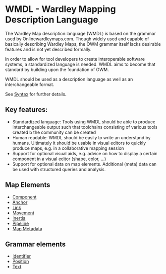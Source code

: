 # WMDL - Wardley Mapping Description Language

The Wardley Map description language (WMDL) is based on the grammar used by Onlinewardleymaps.com. 
Though widely used and capable of basically describing Wardley Maps, the OWM grammar itself lacks desirable features
and is not yet described formally. 

In order to allow for tool developers to create interoperable software systems, 
a standardized language is needed. WMDL aims to become that standard by building upon the foundation of OWM. 

WMDL should be used as a description language as well as an interchangeable format. 

See [Syntax](Syntax.md) for further details.

## Key features:
* Standardized language: Tools using WMDL should be able to produce interchangeable output such that toolchains consisting of various tools created b the community can be created
* Human readable: WMDL should be easily to write an understand by humans. Ultimately it should be usable in visual editors to quickly produce maps, e.g. in a collaborative mapping session
* Support for optional visual aids, e.g. advice on how to display a certain component in a visual editor (shape, color, ...)
* Support for optional data on map elements. Additional (meta) data can be used with structured queries and analysis.

## Map Elements

* [Component](expressions/Component.md)
* [Anchor](expressions/Anchor.md)
* [Link](expressions/Link.md)
* [Movement](expressions/Movement.md)
* [Inertia](expressions/Inertia.md)
* [Pipeline](expressions/Pipeline.md)
* [Map Metadata](expressions/Map%20Metadata.md)

## Grammar elements

* [Identifier](tokens/Identifier.md)
* [Position](tokens/Position.md)
* [Text](tokens/Text.md)

